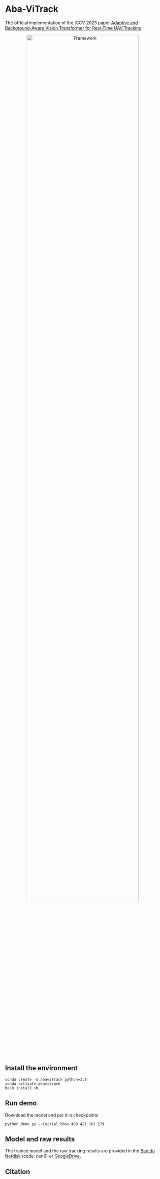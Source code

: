 # Aba-ViTrack

The official implementation of the ICCV 2023 paper [Adaptive and Background-Aware Vision Transformer for Real-Time UAV Tracking](https://iccv2023.thecvf.com/)

<p align="center">
  <img width="85%" src="https://github.com/xyyang317/Aba-ViTrack/blob/main/arch.png" alt="Framework"/>
</p>

## Install the environment
   ```
   conda create -n abavitrack python=3.8
   conda activate abavitrack
   bash install.sh
   ```

## Run demo
Download the model and put it in checkpoints

   ```
   python demo.py --initial_bbox 499 421 102 179 
   ```

## Model and raw results
The trained model and the raw tracking results are provided in the [Badidu Netdisk](https://pan.baidu.com/s/13aXfsihrbrh8WMu6XYTthA?pwd=nen9) (code: nen9) or [GoogleDrive](https://drive.google.com/drive/folders/17FYC5xl8EaBL21Zbhj7yQcU0lg9mblwx?usp=drive_link).

## Citation



